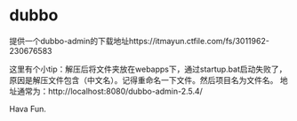 # dubbo
提供一个dubbo-admin的下载地址https://itmayun.ctfile.com/fs/3011962-230676583

这里有个小tip：解压后将文件夹放在webapps下，通过startup.bat启动失败了，原因是解压文件包含（中文名）。记得重命名一下文件。然后项目名为文件名。
地址通常为：http://localhost:8080/dubbo-admin-2.5.4/


Hava Fun.
